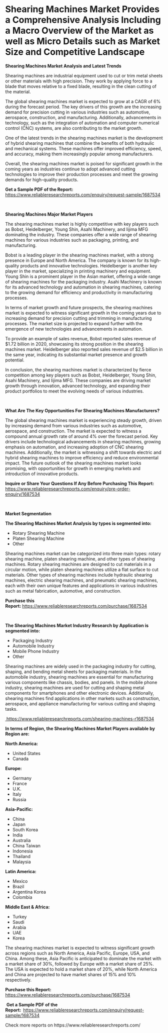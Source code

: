<p><h1>Shearing Machines Market Provides a Comprehensive Analysis Including a Macro Overview of the Market as well as Micro Details such as Market Size and Competitive Landscape</h1></p><p><strong>Shearing Machines Market Analysis and Latest Trends</strong></p>
<p><p>Shearing machines are industrial equipment used to cut or trim metal sheets or other materials with high precision. They work by applying force to a blade that moves relative to a fixed blade, resulting in the clean cutting of the material.</p><p>The global shearing machines market is expected to grow at a CAGR of 6% during the forecast period. The key drivers of this growth are the increasing demand for precision cutting in various industries such as automotive, aerospace, construction, and manufacturing. Additionally, advancements in technology, such as the integration of automation and computer numerical control (CNC) systems, are also contributing to the market growth.</p><p>One of the latest trends in the shearing machines market is the development of hybrid shearing machines that combine the benefits of both hydraulic and mechanical systems. These machines offer improved efficiency, speed, and accuracy, making them increasingly popular among manufacturers.</p><p>Overall, the shearing machines market is poised for significant growth in the coming years as industries continue to adopt advanced cutting technologies to improve their production processes and meet the growing demands for high-quality products.</p></p>
<p><strong>Get a Sample PDF of the Report:&nbsp;</strong> <a href="https://www.reliableresearchreports.com/enquiry/request-sample/1687534">https://www.reliableresearchreports.com/enquiry/request-sample/1687534</a></p>
<p>&nbsp;</p>
<p><strong>Shearing Machines Major Market Players</strong></p>
<p><p>The shearing machines market is highly competitive with key players such as Bobst, Heidelberger, Young Shin, Asahi Machinery, and Iijima MFG dominating the industry. These companies offer a wide range of shearing machines for various industries such as packaging, printing, and manufacturing. </p><p>Bobst is a leading player in the shearing machines market, with a strong presence in Europe and North America. The company is known for its high-quality products and innovative technologies. Heidelberger is another key player in the market, specializing in printing machinery and equipment. Young Shin is a prominent player in the Asian market, offering a wide range of shearing machines for the packaging industry. Asahi Machinery is known for its advanced technology and automation in shearing machines, catering to the growing demand for efficiency and productivity in manufacturing processes.</p><p>In terms of market growth and future prospects, the shearing machines market is expected to witness significant growth in the coming years due to increasing demand for precision cutting and trimming in manufacturing processes. The market size is projected to expand further with the emergence of new technologies and advancements in automation.</p><p>To provide an example of sales revenue, Bobst reported sales revenue of $1.72 billion in 2020, showcasing its strong position in the shearing machines market. Heidelberger also reported sales revenue of $2.5 billion in the same year, indicating its substantial market presence and growth potential.</p><p>In conclusion, the shearing machines market is characterized by fierce competition among key players such as Bobst, Heidelberger, Young Shin, Asahi Machinery, and Iijima MFG. These companies are driving market growth through innovation, advanced technology, and expanding their product portfolios to meet the evolving needs of various industries.</p></p>
<p>&nbsp;</p>
<p><strong>What Are The Key Opportunities For Shearing Machines Manufacturers?</strong></p>
<p><p>The global shearing machines market is experiencing steady growth, driven by increasing demand from various industries such as automotive, aerospace, and construction. The market is expected to witness a compound annual growth rate of around 4% over the forecast period. Key drivers include technological advancements in shearing machines, growing emphasis on automation, and increasing adoption of CNC shearing machines. Additionally, the market is witnessing a shift towards electric and hybrid shearing machines to improve efficiency and reduce environmental impact. The future outlook of the shearing machines market looks promising, with opportunities for growth in emerging markets and introduction of innovative products.</p></p>
<p><strong>Inquire or Share Your Questions If Any Before Purchasing This Report:</strong> <a href="https://www.reliableresearchreports.com/enquiry/pre-order-enquiry/1687534">https://www.reliableresearchreports.com/enquiry/pre-order-enquiry/1687534</a></p>
<p>&nbsp;</p>
<p><strong>Market Segmentation</strong></p>
<p><strong>The Shearing Machines Market Analysis by types is segmented into:</strong></p>
<p><ul><li>Rotary Shearing Machine</li><li>Platen Shearing Machine</li><li>Other</li></ul></p>
<p><p>Shearing machines market can be categorized into three main types: rotary shearing machine, platen shearing machine, and other types of shearing machines. Rotary shearing machines are designed to cut materials in a circular motion, while platen shearing machines utilize a flat surface to cut materials. Other types of shearing machines include hydraulic shearing machines, electric shearing machines, and pneumatic shearing machines, each with their own unique features and applications in various industries such as metal fabrication, automotive, and construction.</p></p>
<p><strong>Purchase this Report:&nbsp;</strong><a href="https://www.reliableresearchreports.com/purchase/1687534">https://www.reliableresearchreports.com/purchase/1687534</a></p>
<p>&nbsp;</p>
<p><strong>The Shearing Machines Market Industry Research by Application is segmented into:</strong></p>
<p><ul><li>Packaging Industry</li><li>Automobile Industry</li><li>Mobile Phone Industry</li><li>Other</li></ul></p>
<p><p>Shearing machines are widely used in the packaging industry for cutting, shaping, and bending metal sheets for packaging materials. In the automobile industry, shearing machines are essential for manufacturing various components like chassis, bodies, and panels. In the mobile phone industry, shearing machines are used for cutting and shaping metal components for smartphones and other electronic devices. Additionally, shearing machines find applications in other markets such as construction, aerospace, and appliance manufacturing for various cutting and shaping tasks.</p></p>
<p><a href="https://www.reliableresearchreports.com/shearing-machines-r1687534">&nbsp;https://www.reliableresearchreports.com/shearing-machines-r1687534</a></p>
<p><strong>In terms of Region, the Shearing Machines Market Players available by Region are:</strong></p>
<p>
    <p> <strong> North America: </strong>
        <ul>
            <li>United States</li>
            <li>Canada</li>
        </ul>
        </p> 
    <p> <strong> Europe: </strong>
        <ul>
            <li>Germany</li>
            <li>France</li>
            <li>U.K.</li>
            <li>Italy</li>
            <li>Russia</li>
        </ul>
        </p> 
    <p> <strong> Asia-Pacific: </strong>
        <ul>
            <li>China</li>
            <li>Japan</li>
            <li>South Korea</li>
            <li>India</li>
            <li>Australia</li>
            <li>China Taiwan</li>
            <li>Indonesia</li>
            <li>Thailand</li>
            <li>Malaysia</li>
        </ul>
        </p> 
    <p> <strong> Latin America: </strong>
        <ul>
            <li>Mexico</li>
            <li>Brazil</li>
            <li>Argentina Korea</li>
            <li>Colombia</li>
        </ul>
        </p> 
    <p> <strong> Middle East & Africa: </strong>
        <ul>
            <li>Turkey</li>
            <li>Saudi</li>
            <li>Arabia</li>
            <li>UAE</li>
            <li>Korea</li>
        </ul>
    </p>
    </p>
<p><p>The shearing machines market is expected to witness significant growth across regions such as North America, Asia Pacific, Europe, USA, and China. Among these, Asia Pacific is anticipated to dominate the market with a market share of 30%, followed by Europe with a market share of 25%. The USA is expected to hold a market share of 20%, while North America and China are projected to have market shares of 15% and 10% respectively.</p></p>
<p><strong>Purchase this Report: </strong><a href="https://www.reliableresearchreports.com/purchase/1687534">https://www.reliableresearchreports.com/purchase/1687534</a></p>
<p>&nbsp;<strong>Get a Sample PDF of the Report:&nbsp;&nbsp;</strong><a href="https://www.reliableresearchreports.com/enquiry/request-sample/1687534">https://www.reliableresearchreports.com/enquiry/request-sample/1687534</a></p>
<p><strong></strong></p>
<p>Check more reports on https://www.reliableresearchreports.com/</p>